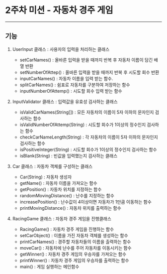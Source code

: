 # 2주차 미션 - 자동차 경주 게임
***
	
## 기능
1. UserInput 클래스 : 사용자의 입력을 처리하는 클래스
	* setCarNames() : 올바른 입력을 받을 때까지 반복 후  자동차 이름이 담긴 배열 반환
	* setNumberOfAttep() : 올바른 입력을 받을 때까지 반복 후 시도할 회수 반환 
	* inputCarNames() : 자동차 이름을 입력 받는 함수.
	* splitCarNames() : 쉼표로 자동차를 구분하여 저장하는 함수
	* inputNumberOfAttemp() : 시도할 회수 입력 받는 함수  
	
2. InputValidator 클래스 : 입력값을 유효성 검사하는 클래스
	* isValidCarNames(String[]) : 모든 자동차의 이름이 5자 이하의 문자인지 검사하는 함수
	* isValidNumberOfAttemp(String) : 시도할 회수가 1이상의 정수인지 검사하는 함수
	* checkCarNameLength(String) : 각 자동차의 이름이  5자 이하의 문자인지 검사하는 함수
	* isPositiveInteger(String) : 시도할 회수가 1이상의 정수인지 검사하는 함수
	* isBlank(String) : 빈값을 입력했는지 검사하는 클래스  
	
3. Car 클래스 : 자동차 객체를 구성하는 클래스
	* Car(String) : 자동차 생성자
	* getName() : 자동차 이름을 가져오는 함수
	* getPosition() : 자동차 위치를 지정하는 함수
	* randomMovingDistance() : 난수를 지정하는 함수
	* increasePosition() : 난수값이 4이상이면  자동차가 1만큼 이동하는 함수
	* printMovingDistance() : 자동차 위치를 출력하는 함수  
	
4. RacingGame 클래스 : 자동차  경주 게임을 진행클래스
	* RacingGame() : 자동차  경주 게임을 진행하는 함수
	* setCarObject() : 이름을 가진 자동차 객체를 생성하는 함수
	* printCarNames() : 경주할 자동차들의 이름을 출력하는 함수
	* moveCar() : 자동차에 난수를 주어 자동차를 이동시키는 함수
	* getWinner() : 자동차 경주 게임의 우승자를 가져오는 함수
	* printWinner() : 자동차 경주 게임의 우승자를 출력하는 함수 
	* main() : 게임 실행하는 메인함수  
	